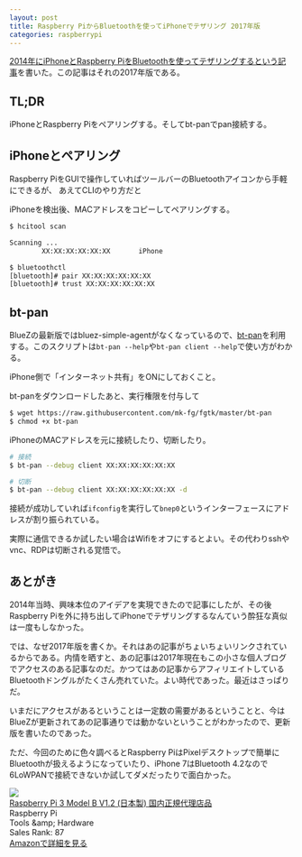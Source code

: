 ```yaml
---
layout: post
title: Raspberry PiからBluetoothを使ってiPhoneでテザリング 2017年版
categories: raspberrypi
---
```


[2014年にiPhoneとRaspberry PiをBluetoothを使ってテザリングするという記事](/2014/02/06/tethering-raspi-bluetooth-iphone.html)を書いた。この記事はそれの2017年版である。


## TL;DR

iPhoneとRaspberry Piをペアリングする。そしてbt-panでpan接続する。

## iPhoneとペアリング

Raspberry PiをGUIで操作していればツールバーのBluetoothアイコンから手軽にできるが、
あえてCLIのやり方だと

iPhoneを検出後、MACアドレスをコピーしてペアリングする。

``` bash
$ hcitool scan

Scanning ...
        XX:XX:XX:XX:XX:XX       iPhone

$ bluetoothctl
[bluetooth]# pair XX:XX:XX:XX:XX:XX
[bluetooth]# trust XX:XX:XX:XX:XX:XX
```

## bt-pan

BlueZの最新版ではbluez-simple-agentがなくなっているので、[bt-pan](https://github.com/mk-fg/fgtk#bt-pan)を利用する。このスクリプトは`bt-pan --help`や`bt-pan client --help`で使い方がわかる。

iPhone側で「インターネット共有」をONにしておくこと。

bt-panをダウンロードしたあと、実行権限を付与して

``` bash
$ wget https://raw.githubusercontent.com/mk-fg/fgtk/master/bt-pan
$ chmod +x bt-pan
```

iPhoneのMACアドレスを元に接続したり、切断したり。

``` bash
# 接続
$ bt-pan --debug client XX:XX:XX:XX:XX:XX

# 切断
$ bt-pan --debug client XX:XX:XX:XX:XX:XX -d
```

接続が成功していれば`ifconfig`を実行して`bnep0`というインターフェースにアドレスが割り振られている。

実際に通信できるか試したい場合はWifiをオフにするとよい。その代わりsshやvnc、RDPは切断される覚悟で。


## あとがき
2014年当時、興味本位のアイデアを実現できたので記事にしたが、その後Raspberry Piを外に持ち出してiPhoneでテザリングするなんていう酔狂な真似は一度もしなかった。

では、なぜ2017年版を書くか。それはあの記事がちょいちょいリンクされているからである。内情を晒すと、あの記事は2017年現在もこの小さな個人ブログでアクセスのある記事なのだ。かつてはあの記事からアフィリエイトしているBluetoothドングルがたくさん売れていた。よい時代であった。最近はさっぱりだ。

いまだにアクセスがあるということは一定数の需要があるということと、今はBlueZが更新されてあの記事通りでは動かないということがわかったので、更新版を書いたのであった。

ただ、今回のために色々調べるとRaspberry PiはPixelデスクトップで簡単にBluetoothが扱えるようになっていたり、iPhone 7はBluetooth 4.2なので6LoWPANで接続できないか試してダメだったりで面白かった。

<div class="amazon-block"><div class="image"><a href="http://www.amazon.co.jp/exec/obidos/ASIN/B01NAHBSUD/count_0-22" target="_blank"><img src="https://images-fe.ssl-images-amazon.com/images/I/51FuxBMPonL.jpg" /></a></div><div class="title"><a href="http://www.amazon.co.jp/exec/obidos/ASIN/B01NAHBSUD/count_0-22" target="_blank">Raspberry Pi 3 Model B V1.2 (日本製) 国内正規代理店品</a></div><div class="label">Raspberry Pi</div><div class="binding">Tools &amp;amp; Hardware</div><div class="rank">Sales Rank: 87</div><a class="link" href="http://www.amazon.co.jp/exec/obidos/ASIN/B01NAHBSUD/count_0-22">Amazonで詳細を見る</a></div>
